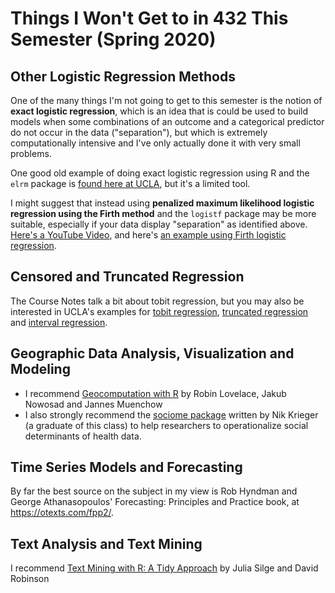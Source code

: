 # Things I Won't Get to in 432 This Semester (Spring 2020)

## Other Logistic Regression Methods

One of the many things I'm not going to get to this semester is the notion of **exact logistic regression**, which is an idea that is could be used to build models when some combinations of an outcome and a categorical predictor do not occur in the data ("separation"), but which is extremely computationally intensive and I've only actually done it with very small problems.

One good old example of doing exact logistic regression using R and the `elrm` package is [found here at UCLA](https://stats.idre.ucla.edu/r/dae/exact-logistic-regression/), but it's a limited tool.

I might suggest that instead using **penalized maximum likelihood logistic regression using the Firth method** and the `logistf` package may be more suitable, especially if your data display "separation" as identified above. [Here's a YouTube Video](https://www.youtube.com/watch?v=fVbrUz6V_uk), and here's [an example using Firth logistic regression](https://www.r-bloggers.com/example-8-15-firth-logistic-regression/).

## Censored and Truncated Regression

The Course Notes talk a bit about tobit regression, but you may also be interested in UCLA's examples for [tobit regression](https://stats.idre.ucla.edu/r/dae/tobit-models/), [truncated regression](https://stats.idre.ucla.edu/r/dae/truncated-regression/) and [interval regression](https://stats.idre.ucla.edu/r/dae/interval-regression/).

## Geographic Data Analysis, Visualization and Modeling

- I recommend [Geocomputation with R](https://geocompr.robinlovelace.net/) by Robin Lovelace, Jakub Nowosad and Jannes Muenchow
- I also strongly recommend the [sociome package](https://github.com/NikKrieger/sociome) written by Nik Krieger (a graduate of this class) to help researchers to operationalize social determinants of health data.

## Time Series Models and Forecasting

By far the best source on the subject in my view is Rob Hyndman and George Athanasopoulos' Forecasting: Principles and Practice book, at https://otexts.com/fpp2/.

## Text Analysis and Text Mining

I recommend [Text Mining with R: A Tidy Approach](https://www.tidytextmining.com/) by Julia Silge and David Robinson 
